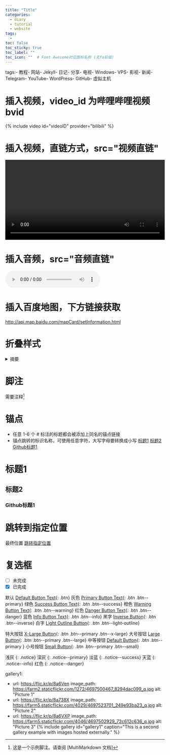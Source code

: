 ```yaml
---
title: "Title"
categories:
  - diary
  - tutorial
  - website
tags:
  - 
toc: false
toc_sticky: true
toc_label: ""
toc_icon: ""  # Font Awesome对应图标名称 (无fa前缀)	
---
```

tags:- 教程- 网站- Jekyll- 日记- 分享- 电视- Windows- VPS- 影视- 新闻- Telegram- YouTube- WordPress- GitHub- 虚拟主机

# 插入视频，video_id 为哔哩哔哩视频 bvid
{% include video id="videoID" provider="bilibili" %}

# 插入视频，直链方式，src="视频直链"
 <video playsinline="" webkit-playsinline="" preload="auto" controls="" src="" width="100%"></video>

# 插入音频，src="音频直链"
<audio controls="controls" height="100" width="100">
  <source src="song.mp3" type="audio/mp3" />
  <source src="song.ogg" type="audio/ogg" />
<embed height="100" width="100" src="song.mp3" />
</audio>

# 插入百度地图，下方链接获取
http://api.map.baidu.com/mapCard/setInformation.html

# 折叠样式
<details>
   <summary> 摘要 </summary>
   详细内容   
</details>

# 脚注
需要注释[^demo]

[^demo]: 这是一个示例脚注。请查阅 [MultiMarkdown 文档]

# 锚点
- 任意 1-6 个 # 标注的标题都会被添加上同名的锚点链接
- 锚点跳转的标识名称，可使用任意字符，大写字母要转换成小写
[标题1](#标题1) 
[标题2](#标题2) 
[Github标题1](#github标题1)

# 标题1
## 标题2
### Github标题1

# 跳转到指定位置
最终位置<a name="divtop"></a>
[跳转指定位置](#divtop)

# 复选框
- [ ] 未完成
- [x] 已完成

<!-- 插入按钮 颜色-代码 -->
默认  [Default Button Text](#link){: .btn}
灰色  [Primary Button Text](#link){: .btn .btn--primary}
绿色  [Success Button Text](#link){: .btn .btn--success}
橙色  [Warning Button Text](#link){: .btn .btn--warning}
红色  [Danger Button Text](#link){: .btn .btn--danger}
蓝色  [Info Button Text](#link){: .btn .btn--info}
黑字  [Inverse Button](#link){: .btn .btn--inverse}
白字  [Light Outline Button](#link){: .btn .btn--light-outline}

特大按钮  [X-Large Button](#link){: .btn .btn--primary .btn--x-large}
大号按钮  [Large Button](#link){: .btn .btn--primary .btn--large}
中等按钮  [Default Button](#link){: .btn .btn--primary }
小号按钮  [Small Button](#link){: .btn .btn--primary .btn--small}

<!-- 颜色提示框 Notices -->
浅灰  {: .notice}
深灰  {: .notice--primary}
淡蓝  {: .notice--success}
天蓝  {: .notice--info}
红色  {: .notice--danger}

<!-- 插入相册 -->
gallery1:
  - url: https://flic.kr/p/8a6Ven
    image_path: https://farm2.staticflickr.com/1272/4697500467_8294dac099_q.jpg
    alt: "Picture 1"
  - url: https://flic.kr/p/8a738X
    image_path: https://farm5.staticflickr.com/4029/4697523701_249e93ba23_q.jpg
    alt: "Picture 2"
  - url: https://flic.kr/p/8a6VXP
    image_path: https://farm5.staticflickr.com/4046/4697502929_72c612c636_q.jpg
    alt: "Picture 3"
{% include gallery id="gallery1" caption="This is a second gallery example with images hosted externally." %}